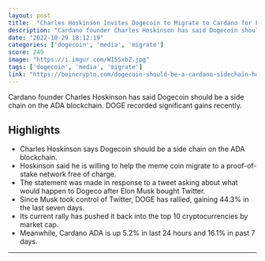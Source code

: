 ```yaml
---
layout: post
title:  "Charles Hoskinson Invites Dogecoin to Migrate to Cardano for Free"
description: "Cardano founder Charles Hoskinson has said Dogecoin should be a side chain on the ADA blockchain. DOGE recorded significant gains recently."
date: "2022-10-29 18:12:19"
categories: ['dogecoin', 'media', 'migrate']
score: 249
image: "https://i.imgur.com/WI5SxbZ.jpg"
tags: ['dogecoin', 'media', 'migrate']
link: "https://beincrypto.com/dogecoin-should-be-a-cardano-sidechain-hoskinson/"
---
```


Cardano founder Charles Hoskinson has said Dogecoin should be a side chain on the ADA blockchain. DOGE recorded significant gains recently.

## Highlights

- Charles Hoskinson says Dogecoin should be a side chain on the ADA blockchain.
- Hoskinson said he is willing to help the meme coin migrate to a proof-of-stake network free of charge.
- The statement was made in response to a tweet asking about what would happen to Dogeco after Elon Musk bought Twitter.
- Since Musk took control of Twitter, DOGE has rallied, gaining 44.3% in the last seven days.
- Its current rally has pushed it back into the top 10 cryptocurrencies by market cap.
- Meanwhile, Cardano ADA is up 5.2% in last 24 hours and 16.1% in past 7 days.

---
